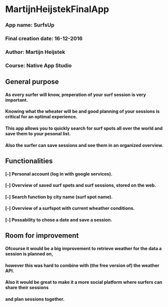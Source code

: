 # MartijnHeijstekFinalApp

### App name:               SurfsUp
### Final creation date:    16-12-2016
### Author:                 Martijn Heijstek
### Course:                 Native App Studio        

## General purpose

#### As every surfer will know, preperation of your surf session is very important.
#### Knowing what the wheater will be and good planning of your sessions is critical for an optimal experience.
#### This app allows you to quickly search for surf spots all over the world and save them to your pesonal list.
#### Also the surfer can save sessions and see them in an organized overview.

## Functionalities

#### [-] Personal account (log in with google services).
#### [-] Overview of saved surf spots and surf sessions, stored on the web.
#### [-] Search function by city name (surf spot name).
#### [-] Overview of a surfspot with current wheather conditions.
#### [-] Possability to chose a date and save a session.

## Room for improvement

#### Ofcourse it would be a big improvement to retrieve weather for the data a session is planned on,
#### however this was hard to combine with (the free version of) the weather API.

#### Also it would be great to make it a more social platform where surfers can share their sessions
#### and plan sessions together. 







